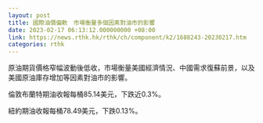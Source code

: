 ```yaml
---
layout: post
title: 國際油價偏軟　市場衡量多個因素對油市的影響
date: 2023-02-17 06:13:12.000000000 +08:00
link: https://news.rthk.hk/rthk/ch/component/k2/1688243-20230217.htm
categories: rthk
---
```


原油期貨價格窄幅波動後低收，市場衡量美國經濟情況、中國需求復蘇前景，以及美國原油庫存增加等因素對油市的影響。

倫敦布蘭特期油收報每桶85.14美元，下跌近0.3%。

紐約期油收報每桶78.49美元，下跌0.13%。
